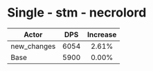 # Single - stm - necrolord
| Actor | DPS | Increase |
|---|:---:|:---:|
|new_changes|6054|2.61%|
|Base|5900|0.00%|
